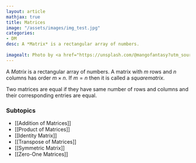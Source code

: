 ```yaml
---
layout: article
mathjax: true
title: Matrices
image: "/assets/images/img_test.jpg"
categories:
- DM
desc: A *Matrix* is a rectangular array of numbers.
 
imagealt: Photo by <a href="https://unsplash.com/@mangofantasy?utm_source=unsplash&utm_medium=referral&utm_content=creditCopyText">Tim Johnson</a> on <a href="https://unsplash.com/s/photos/logic?utm_source=unsplash&utm_medium=referral&utm_content=creditCopyText">Unsplash</a>
---
```

A *Matrix* is a rectangular array of numbers.
A matrix with $m$ rows and $n$ columns has order $m \times n$.
If $m=n$ then it is called a $square matrix$.

Two matrices are equal if they have same number of rows and columns and their corresponding entries are equal.

### Subtopics
- [[Addition of Matrices]]
- [[Product of Matrices]]
- [[Identity Matrix]]
- [[Transpose of Matrices]]
- [[Symmetric Matrix]]
- [[Zero-One Matrices]]
